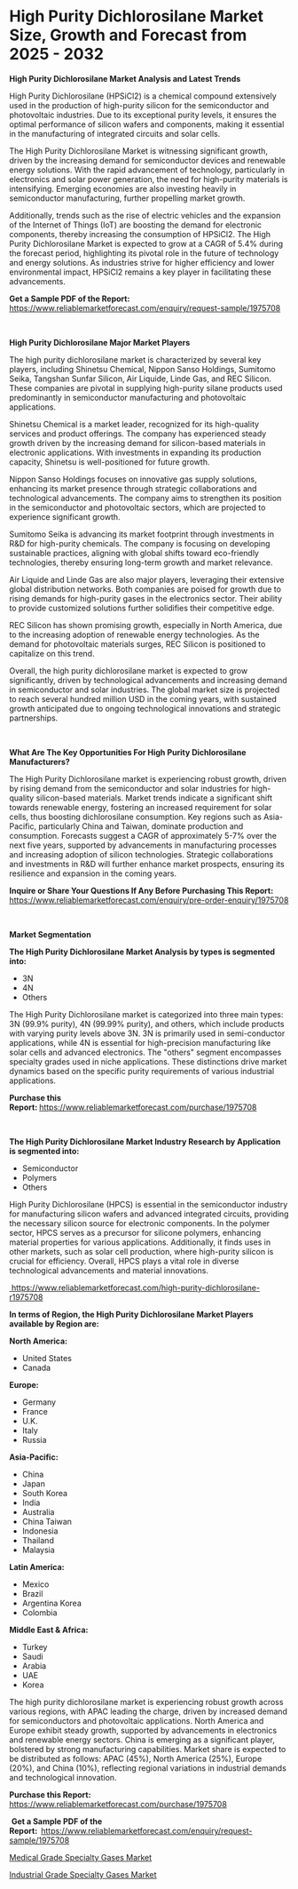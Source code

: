 <p><h1>High Purity Dichlorosilane Market Size, Growth and Forecast from 2025 - 2032</h1></p><p><strong>High Purity Dichlorosilane Market Analysis and Latest Trends</strong></p>
<p><p>High Purity Dichlorosilane (HPSiCl2) is a chemical compound extensively used in the production of high-purity silicon for the semiconductor and photovoltaic industries. Due to its exceptional purity levels, it ensures the optimal performance of silicon wafers and components, making it essential in the manufacturing of integrated circuits and solar cells. </p><p>The High Purity Dichlorosilane Market is witnessing significant growth, driven by the increasing demand for semiconductor devices and renewable energy solutions. With the rapid advancement of technology, particularly in electronics and solar power generation, the need for high-purity materials is intensifying. Emerging economies are also investing heavily in semiconductor manufacturing, further propelling market growth. </p><p>Additionally, trends such as the rise of electric vehicles and the expansion of the Internet of Things (IoT) are boosting the demand for electronic components, thereby increasing the consumption of HPSiCl2. The High Purity Dichlorosilane Market is expected to grow at a CAGR of 5.4% during the forecast period, highlighting its pivotal role in the future of technology and energy solutions. As industries strive for higher efficiency and lower environmental impact, HPSiCl2 remains a key player in facilitating these advancements.</p></p>
<p><strong>Get a Sample PDF of the Report:&nbsp;</strong> <a href="https://www.reliablemarketforecast.com/enquiry/request-sample/1975708?utm_campaign=1144&utm_medium=2&utm_source=Github&utm_content=ia&utm_term=04022025&utm_id=high-purity-dichlorosilane">https://www.reliablemarketforecast.com/enquiry/request-sample/1975708</a></p>
<p>&nbsp;</p>
<p><strong>High Purity Dichlorosilane Major Market Players</strong></p>
<p><p>The high purity dichlorosilane market is characterized by several key players, including Shinetsu Chemical, Nippon Sanso Holdings, Sumitomo Seika, Tangshan Sunfar Silicon, Air Liquide, Linde Gas, and REC Silicon. These companies are pivotal in supplying high-purity silane products used predominantly in semiconductor manufacturing and photovoltaic applications.</p><p>Shinetsu Chemical is a market leader, recognized for its high-quality services and product offerings. The company has experienced steady growth driven by the increasing demand for silicon-based materials in electronic applications. With investments in expanding its production capacity, Shinetsu is well-positioned for future growth.</p><p>Nippon Sanso Holdings focuses on innovative gas supply solutions, enhancing its market presence through strategic collaborations and technological advancements. The company aims to strengthen its position in the semiconductor and photovoltaic sectors, which are projected to experience significant growth.</p><p>Sumitomo Seika is advancing its market footprint through investments in R&D for high-purity chemicals. The company is focusing on developing sustainable practices, aligning with global shifts toward eco-friendly technologies, thereby ensuring long-term growth and market relevance.</p><p>Air Liquide and Linde Gas are also major players, leveraging their extensive global distribution networks. Both companies are poised for growth due to rising demands for high-purity gases in the electronics sector. Their ability to provide customized solutions further solidifies their competitive edge.</p><p>REC Silicon has shown promising growth, especially in North America, due to the increasing adoption of renewable energy technologies. As the demand for photovoltaic materials surges, REC Silicon is positioned to capitalize on this trend.</p><p>Overall, the high purity dichlorosilane market is expected to grow significantly, driven by technological advancements and increasing demand in semiconductor and solar industries. The global market size is projected to reach several hundred million USD in the coming years, with sustained growth anticipated due to ongoing technological innovations and strategic partnerships.</p></p>
<p>&nbsp;</p>
<p><strong>What Are The Key Opportunities For High Purity Dichlorosilane Manufacturers?</strong></p>
<p><p>The High Purity Dichlorosilane market is experiencing robust growth, driven by rising demand from the semiconductor and solar industries for high-quality silicon-based materials. Market trends indicate a significant shift towards renewable energy, fostering an increased requirement for solar cells, thus boosting dichlorosilane consumption. Key regions such as Asia-Pacific, particularly China and Taiwan, dominate production and consumption. Forecasts suggest a CAGR of approximately 5-7% over the next five years, supported by advancements in manufacturing processes and increasing adoption of silicon technologies. Strategic collaborations and investments in R&D will further enhance market prospects, ensuring its resilience and expansion in the coming years.</p></p>
<p><strong>Inquire or Share Your Questions If Any Before Purchasing This Report:</strong> <a href="https://www.reliablemarketforecast.com/enquiry/pre-order-enquiry/1975708?utm_campaign=1144&utm_medium=2&utm_source=Github&utm_content=ia&utm_term=04022025&utm_id=high-purity-dichlorosilane">https://www.reliablemarketforecast.com/enquiry/pre-order-enquiry/1975708</a></p>
<p>&nbsp;</p>
<p><strong>Market Segmentation</strong></p>
<p><strong>The High Purity Dichlorosilane Market Analysis by types is segmented into:</strong></p>
<p><ul><li>3N</li><li>4N</li><li>Others</li></ul></p>
<p><p>The High Purity Dichlorosilane market is categorized into three main types: 3N (99.9% purity), 4N (99.99% purity), and others, which include products with varying purity levels above 3N. 3N is primarily used in semi-conductor applications, while 4N is essential for high-precision manufacturing like solar cells and advanced electronics. The "others" segment encompasses specialty grades used in niche applications. These distinctions drive market dynamics based on the specific purity requirements of various industrial applications.</p></p>
<p><strong>Purchase this Report:&nbsp;</strong><a href="https://www.reliablemarketforecast.com/purchase/1975708?utm_campaign=1144&utm_medium=2&utm_source=Github&utm_content=ia&utm_term=04022025&utm_id=high-purity-dichlorosilane">https://www.reliablemarketforecast.com/purchase/1975708</a></p>
<p>&nbsp;</p>
<p><strong>The High Purity Dichlorosilane Market Industry Research by Application is segmented into:</strong></p>
<p><ul><li>Semiconductor</li><li>Polymers</li><li>Others</li></ul></p>
<p><p>High Purity Dichlorosilane (HPCS) is essential in the semiconductor industry for manufacturing silicon wafers and advanced integrated circuits, providing the necessary silicon source for electronic components. In the polymer sector, HPCS serves as a precursor for silicone polymers, enhancing material properties for various applications. Additionally, it finds uses in other markets, such as solar cell production, where high-purity silicon is crucial for efficiency. Overall, HPCS plays a vital role in diverse technological advancements and material innovations.</p></p>
<p><a href="https://www.reliablemarketforecast.com/high-purity-dichlorosilane-r1975708?utm_campaign=1144&utm_medium=2&utm_source=Github&utm_content=ia&utm_term=04022025&utm_id=high-purity-dichlorosilane">&nbsp;https://www.reliablemarketforecast.com/high-purity-dichlorosilane-r1975708</a></p>
<p><strong>In terms of Region, the High Purity Dichlorosilane Market Players available by Region are:</strong></p>
<p>
    <p> <strong> North America: </strong>
        <ul>
            <li>United States</li>
            <li>Canada</li>
        </ul>
        </p> 
    <p> <strong> Europe: </strong>
        <ul>
            <li>Germany</li>
            <li>France</li>
            <li>U.K.</li>
            <li>Italy</li>
            <li>Russia</li>
        </ul>
        </p> 
    <p> <strong> Asia-Pacific: </strong>
        <ul>
            <li>China</li>
            <li>Japan</li>
            <li>South Korea</li>
            <li>India</li>
            <li>Australia</li>
            <li>China Taiwan</li>
            <li>Indonesia</li>
            <li>Thailand</li>
            <li>Malaysia</li>
        </ul>
        </p> 
    <p> <strong> Latin America: </strong>
        <ul>
            <li>Mexico</li>
            <li>Brazil</li>
            <li>Argentina Korea</li>
            <li>Colombia</li>
        </ul>
        </p> 
    <p> <strong> Middle East & Africa: </strong>
        <ul>
            <li>Turkey</li>
            <li>Saudi</li>
            <li>Arabia</li>
            <li>UAE</li>
            <li>Korea</li>
        </ul>
    </p>
    </p>
<p><p>The high purity dichlorosilane market is experiencing robust growth across various regions, with APAC leading the charge, driven by increased demand for semiconductors and photovoltaic applications. North America and Europe exhibit steady growth, supported by advancements in electronics and renewable energy sectors. China is emerging as a significant player, bolstered by strong manufacturing capabilities. Market share is expected to be distributed as follows: APAC (45%), North America (25%), Europe (20%), and China (10%), reflecting regional variations in industrial demands and technological innovation.</p></p>
<p><strong>Purchase this Report: </strong><a href="https://www.reliablemarketforecast.com/purchase/1975708?utm_campaign=1144&utm_medium=2&utm_source=Github&utm_content=ia&utm_term=04022025&utm_id=high-purity-dichlorosilane">https://www.reliablemarketforecast.com/purchase/1975708</a></p>
<p>&nbsp;<strong>Get a Sample PDF of the Report:&nbsp;&nbsp;</strong><a href="https://www.reliablemarketforecast.com/enquiry/request-sample/1975708?utm_campaign=1144&utm_medium=2&utm_source=Github&utm_content=ia&utm_term=04022025&utm_id=high-purity-dichlorosilane">https://www.reliablemarketforecast.com/enquiry/request-sample/1975708</a></p>
<p><strong></strong></p>
<p><p><a href="https://github.com/mabutironaldo/Market-Research-Report-List-7/blob/main/medical-grade-specialty-gases-market.md?utm_campaign=1144&utm_medium=2&utm_source=Github&utm_content=ia&utm_term=04022025&utm_id=high-purity-dichlorosilane">Medical Grade Specialty Gases Market</a></p><p><a href="https://github.com/sawrovpipolo/Market-Research-Report-List-1/blob/main/industrial-grade-specialty-gases-market.md?utm_campaign=1144&utm_medium=2&utm_source=Github&utm_content=ia&utm_term=04022025&utm_id=high-purity-dichlorosilane">Industrial Grade Specialty Gases Market</a></p></p>